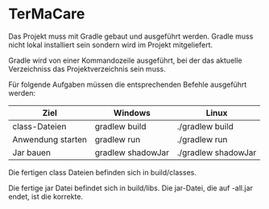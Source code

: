 # TerMaCare

Das Projekt muss mit Gradle gebaut und ausgeführt werden.
Gradle muss nicht lokal installiert sein sondern wird im Projekt mitgeliefert.

Gradle wird von einer Kommandozeile ausgeführt, bei der das aktuelle Verzeichniss das Projektverzeichnis sein muss.

Für folgende Aufgaben müssen die entsprechenden Befehle ausgeführt werden:

Ziel              | Windows           | Linux
----------------- | ----------------- | -------------------
class-Dateien     | gradlew build     | ./gradlew build
Anwendung starten | gradlew run       | ./gradlew run
Jar bauen         | gradlew shadowJar | ./gradlew shadowJar

Die fertigen class Dateien befinden sich in build/classes.

Die fertige jar Datei befindet sich in build/libs.
Die jar-Datei, die auf -all.jar endet, ist die korrekte.
